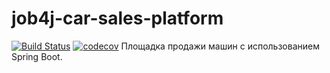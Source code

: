 # job4j-car-sales-platform
[![Build Status](https://travis-ci.org/efilin/job4j-car-sales-platform.svg?branch=master)](https://travis-ci.org/efilin/job4j-car-sales-platform)
[![codecov](https://codecov.io/gh/efilin/job4j-car-sales-platform/branch/master/graph/badge.svg)](https://codecov.io/gh/efilin/job4j-car-sales-platform)
Площадка продажи машин  с использованием Spring Boot.